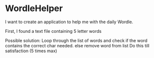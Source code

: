# WordleHelper
I want to create an application to help me with the daily Wordle. 

First, I found a text file containing 5 letter words


Possible solution:
Loop through the list of words and check if the word contains the correct char needed. 
else remove word from list 
Do this till satisfaction (5 times max)
